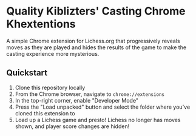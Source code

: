 # Quality Kiblizters' Casting Chrome Khextentions
A simple Chrome extension for Lichess.org that progressively reveals moves as they are played and hides the results of the game to make the casting experience more mysterious.

## Quickstart
1. Clone this repository locally
2. From the Chrome browser, navigate to `chrome://extensions`
3. In the top-right corner, enable "Developer Mode"
4. Press the "Load unpacked" button and select the folder where you've cloned this extension to
5. Load up a Lichess game and presto! Lichess no longer has moves shown, and player score changes are hidden!